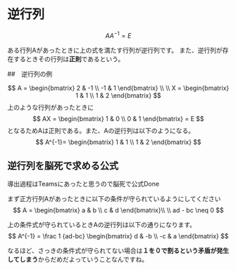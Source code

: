 # 逆行列
$$
AA^{-1} = E
$$

ある行列Aがあったときに上の式を満たす行列が逆行列です。
また、逆行列が存在するときその行列は**正則**であるという。

##　逆行列の例

$$
A = 
\begin{bmatrix}
    2 & -1 \\
    -1 & 1
\end{bmatrix} \\
\\
X = 
\begin{bmatrix}
    1 & 1 \\
    1 & 2
\end{bmatrix}
$$
上のような行列があったときに
$$
AX = \begin{bmatrix}
    1 & 0 \\
    0 & 1
\end{bmatrix}
= E
$$
となるためAは正則である。また、Aの逆行列は以下のようになる。
$$
A^{-1}=
\begin{bmatrix}
    1 & 1 \\
    1 & 2
\end{bmatrix}
$$

## 逆行列を脳死で求める公式
導出過程はTeamsにあったと思うので脳死で公式Done

まず正方行列Aがあったときに以下の条件が守られているようにしてください
$$
A = 
\begin{bmatrix}
    a & b \\
    c & d
\end{bmatrix}\\
\\
ad - bc \neq 0
$$

上の条件式が守られているときAの逆行列は以下の通りになります。
$$
A^{-1} = \frac 1 {ad-bc} 
\begin{bmatrix}
    d & -b \\
    -c & a
\end{bmatrix}
$$

なるほど、さっきの条件式が守られてない場合は**１を０で割るという矛盾が発生してしまう**からだめだよっていうことなんですね。